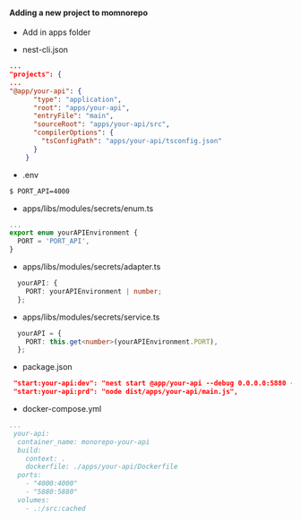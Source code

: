#### Adding a new project to momnorepo

 - Add in apps folder

 - nest-cli.json
  ```json
  ...
  "projects": {
  ...
  "@app/your-api": {
        "type": "application",
        "root": "apps/your-api",
        "entryFile": "main",
        "sourceRoot": "apps/your-api/src",
        "compilerOptions": {
          "tsConfigPath": "apps/your-api/tsconfig.json"
        }
      }
  ```
  - .env
  ```bash
  $ PORT_API=4000
  ```
  - apps/libs/modules/secrets/enum.ts
  ```ts
  ...
  export enum yourAPIEnvironment {
    PORT = 'PORT_API',
  }
  ```

  - apps/libs/modules/secrets/adapter.ts

  ```ts
    yourAPI: {
      PORT: yourAPIEnvironment | number;
    };
  ```

  - apps/libs/modules/secrets/service.ts
  ```ts
    yourAPI = {
      PORT: this.get<number>(yourAPIEnvironment.PORT),
    };
  ```
  - package.json
  ```json
   "start:your-api:dev": "nest start @app/your-api --debug 0.0.0.0:5880 --watch",
   "start:your-api:prd": "node dist/apps/your-api/main.js",
  ```
  - docker-compose.yml

  ```yml
  ...
   your-api:
    container_name: monorepo-your-api
    build:
      context: .
      dockerfile: ./apps/your-api/Dockerfile
    ports:
      - "4000:4000" 
      - "5880:5880"
    volumes:
      - .:/src:cached

  ```